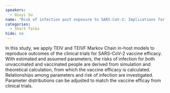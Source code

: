 ```yaml
---
speakers:
  - Qiuyi Su
name: "Risk of infection post exposure to SARS-CoV-2: Implications for Vaccine Efficacy and Waning Immunity"
categories:
  - Short Talks
hide: no
---
```

In this study, we apply TEIV and TEIVF Markov Chain in-host models to reproduce outcomes of the clinical trials for SARS-CoV-2 vaccine efficacy. With estimated and assumed parameters, the risks of infection for both unvaccinated and vaccinated people are derived from simulation and theoretical calculation, from which the vaccine efficacy is calculated. Relationships among parameters and risk of infection are investigated. Parameter distributions can be adjusted to match the vaccine efficay from clinical trials.
